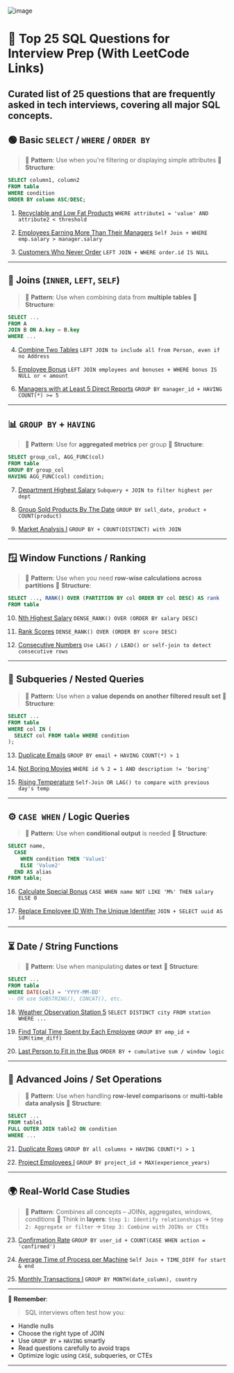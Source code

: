 ![image](https://github.com/user-attachments/assets/8237da51-73f2-4af3-a3ab-011cda5cb10a)

# 🎯 Top 25 SQL Questions for Interview Prep (With LeetCode Links)

**Curated list of 25 questions** that are **frequently asked in tech interviews**, covering all major SQL concepts.
---
## 🟢 Basic `SELECT` / `WHERE` / `ORDER BY`

> 🧠 **Pattern**: Use when you're filtering or displaying simple attributes
> 🧱 **Structure**:

```sql
SELECT column1, column2
FROM table
WHERE condition
ORDER BY column ASC/DESC;
```

1. [Recyclable and Low Fat Products](https://leetcode.com/problems/recyclable-and-low-fat-products/)
   `WHERE attribute1 = 'value' AND attribute2 < threshold`

2. [Employees Earning More Than Their Managers](https://leetcode.com/problems/employees-earning-more-than-their-managers/)
   `Self Join + WHERE emp.salary > manager.salary`

3. [Customers Who Never Order](https://leetcode.com/problems/customers-who-never-order/)
   `LEFT JOIN + WHERE order.id IS NULL`

---

## 🔗 Joins (`INNER`, `LEFT`, `SELF`)

> 🧠 **Pattern**: Use when combining data from **multiple tables**
> 🧱 **Structure**:

```sql
SELECT ...
FROM A
JOIN B ON A.key = B.key
WHERE ...
```

4. [Combine Two Tables](https://leetcode.com/problems/combine-two-tables/)
   `LEFT JOIN to include all from Person, even if no Address`

5. [Employee Bonus](https://leetcode.com/problems/employee-bonus/)
   `LEFT JOIN employees and bonuses + WHERE bonus IS NULL or < amount`

6. [Managers with at Least 5 Direct Reports](https://leetcode.com/problems/managers-with-at-least-5-direct-reports/)
   `GROUP BY manager_id + HAVING COUNT(*) >= 5`

---

## 📊 `GROUP BY` + `HAVING`

> 🧠 **Pattern**: Use for **aggregated metrics** per group
> 🧱 **Structure**:

```sql
SELECT group_col, AGG_FUNC(col)
FROM table
GROUP BY group_col
HAVING AGG_FUNC(col) condition;
```

7. [Department Highest Salary](https://leetcode.com/problems/department-highest-salary/)
   `Subquery + JOIN to filter highest per dept`

8. [Group Sold Products By The Date](https://leetcode.com/problems/group-sold-products-by-the-date/)
   `GROUP BY sell_date, product + COUNT(product)`

9. [Market Analysis I](https://leetcode.com/problems/market-analysis-i/)
   `GROUP BY + COUNT(DISTINCT) with JOIN`

---

## 🪟 Window Functions / Ranking

> 🧠 **Pattern**: Use when you need **row-wise calculations across partitions**
> 🧱 **Structure**:

```sql
SELECT ..., RANK() OVER (PARTITION BY col ORDER BY col DESC) AS rank
FROM table
```

10. [Nth Highest Salary](https://leetcode.com/problems/nth-highest-salary/)
    `DENSE_RANK() OVER (ORDER BY salary DESC)`

11. [Rank Scores](https://leetcode.com/problems/rank-scores/)
    `DENSE_RANK() OVER (ORDER BY score DESC)`

12. [Consecutive Numbers](https://leetcode.com/problems/consecutive-numbers/)
    `Use LAG() / LEAD() or self-join to detect consecutive rows`

---

## 🧠 Subqueries / Nested Queries

> 🧠 **Pattern**: Use when a **value depends on another filtered result set**
> 🧱 **Structure**:

```sql
SELECT ...
FROM table
WHERE col IN (
  SELECT col FROM table WHERE condition
);
```

13. [Duplicate Emails](https://leetcode.com/problems/duplicate-emails/)
    `GROUP BY email + HAVING COUNT(*) > 1`

14. [Not Boring Movies](https://leetcode.com/problems/not-boring-movies/)
    `WHERE id % 2 = 1 AND description != 'boring'`

15. [Rising Temperature](https://leetcode.com/problems/rising-temperature/)
    `Self-Join OR LAG() to compare with previous day's temp`

---

## ⚙️ `CASE WHEN` / Logic Queries

> 🧠 **Pattern**: Use when **conditional output** is needed
> 🧱 **Structure**:

```sql
SELECT name,
  CASE
    WHEN condition THEN 'Value1'
    ELSE 'Value2'
  END AS alias
FROM table;
```

16. [Calculate Special Bonus](https://leetcode.com/problems/calculate-special-bonus/)
    `CASE WHEN name NOT LIKE 'M%' THEN salary ELSE 0`

17. [Replace Employee ID With The Unique Identifier](https://leetcode.com/problems/replace-employee-id-with-the-unique-identifier/)
    `JOIN + SELECT uuid AS id`

---

## ⏳ Date / String Functions

> 🧠 **Pattern**: Use when manipulating **dates or text**
> 🧱 **Structure**:

```sql
SELECT ...
FROM table
WHERE DATE(col) = 'YYYY-MM-DD'
-- OR use SUBSTRING(), CONCAT(), etc.
```

18. [Weather Observation Station 5](https://leetcode.com/problems/weather-observation-station-5/)
    `SELECT DISTINCT city FROM station WHERE ...`

19. [Find Total Time Spent by Each Employee](https://leetcode.com/problems/find-total-time-spent-by-each-employee/)
    `GROUP BY emp_id + SUM(time_diff)`

20. [Last Person to Fit in the Bus](https://leetcode.com/problems/last-person-to-fit-in-the-bus/)
    `ORDER BY + cumulative sum / window logic`

---

## 🔁 Advanced Joins / Set Operations

> 🧠 **Pattern**: Use when handling **row-level comparisons** or **multi-table data analysis**
> 🧱 **Structure**:

```sql
SELECT ...
FROM table1
FULL OUTER JOIN table2 ON condition
WHERE ...
```

21. [Duplicate Rows](https://leetcode.com/problems/duplicate-rows/)
    `GROUP BY all columns + HAVING COUNT(*) > 1`

22. [Project Employees I](https://leetcode.com/problems/project-employees-i/)
    `GROUP BY project_id + MAX(experience_years)`

---

## 🌍 Real-World Case Studies

> 🧠 **Pattern**: Combines all concepts – JOINs, aggregates, windows, conditions
> 🧱 Think in **layers**:
> `Step 1: Identify relationships` →
> `Step 2: Aggregate or filter` →
> `Step 3: Combine with JOINs or CTEs`

23. [Confirmation Rate](https://leetcode.com/problems/confirmation-rate/)
    `GROUP BY user_id + COUNT(CASE WHEN action = 'confirmed')`

24. [Average Time of Process per Machine](https://leetcode.com/problems/average-time-of-process-per-machine/)
    `Self Join + TIME_DIFF for start & end`

25. [Monthly Transactions I](https://leetcode.com/problems/monthly-transactions-i/)
    `GROUP BY MONTH(date_column), country`

---

📘 **Remember**:
> SQL interviews often test how you:  
 * Handle nulls
 * Choose the right type of JOIN
 * Use `GROUP BY` + `HAVING` smartly
 * Read questions carefully to avoid traps
 * Optimize logic using `CASE`, subqueries, or CTEs

---


